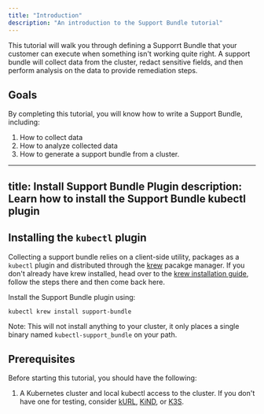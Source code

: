 ```yaml
---
title: "Introduction"
description: "An introduction to the Support Bundle tutorial"
---
```


This tutorial will walk you through defining a Supporrt Bundle that your customer can execute when something isn't working quite right.
A support bundle will collect data from the cluster, redact sensitive fields, and then perform analysis on the data to provide remediation steps.

## Goals

By completing this tutorial, you will know how to write a Support Bundle, including:

1. How to collect data
2. How to analyze collected data
3. How to generate a support bundle from a cluster.
---
title: Install Support Bundle Plugin
description: Learn how to install the Support Bundle kubectl plugin
---

## Installing the `kubectl` plugin

Collecting a support bundle relies on a client-side utility, packages as a `kubectl` plugin and distributed through the [krew](https://krew.dev/) pacakge manager.
If you don't already have krew installed, head over to the [krew installation guide](https://krew.sigs.k8s.io/docs/user-guide/setup/install/), follow the steps there and then come back here.

Install the Support Bundle plugin using:

```shell
kubectl krew install support-bundle
```

Note: This will not install anything to your cluster, it only places a single binary named `kubectl-support_bundle` on your path.


## Prerequisites

Before starting this tutorial, you should have the following:

1. A Kubernetes cluster and local kubectl access to the cluster. If you don't have one for testing, consider [kURL](https://kurl.sh), [KiND](https://github.com/kubernetes-sigs/kind), or [K3S](https://k3s.io).


